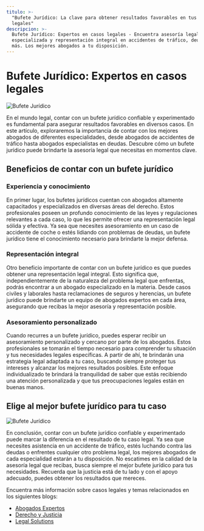 ```yaml
---
titulo: >-
  "Bufete Jurídico: La clave para obtener resultados favorables en tus casos
  legales"
descripcion: >-
  Bufete Jurídico: Expertos en casos legales - Encuentra asesoría legal
  especializada y representación integral en accidentes de tráfico, deudas y
  más. Los mejores abogados a tu disposición.
---
```


# Bufete Jurídico: Expertos en casos legales

![Bufete Jurídico](./img/bufete-juridico-1.webp)



En el mundo legal, contar con un bufete jurídico confiable y experimentado es fundamental para asegurar resultados favorables en diversos casos. En este artículo, exploraremos la importancia de contar con los mejores abogados de diferentes especialidades, desde abogados de accidentes de tráfico hasta abogados especialistas en deudas. Descubre cómo un bufete jurídico puede brindarte la asesoría legal que necesitas en momentos clave.

## Beneficios de contar con un bufete jurídico

### Experiencia y conocimiento

En primer lugar, los bufetes jurídicos cuentan con abogados altamente capacitados y especializados en diversas áreas del derecho. Estos profesionales poseen un profundo conocimiento de las leyes y regulaciones relevantes a cada caso, lo que les permite ofrecer una representación legal sólida y efectiva. Ya sea que necesites asesoramiento en un caso de accidente de coche o estés lidiando con problemas de deudas, un bufete jurídico tiene el conocimiento necesario para brindarte la mejor defensa.

### Representación integral

Otro beneficio importante de contar con un bufete jurídico es que puedes obtener una representación legal integral. Esto significa que, independientemente de la naturaleza del problema legal que enfrentas, podrás encontrar a un abogado especializado en la materia. Desde casos civiles y laborales hasta reclamaciones de seguros y herencias, un bufete jurídico puede brindarte un equipo de abogados expertos en cada área, asegurando que recibas la mejor asesoría y representación posible.

### Asesoramiento personalizado

Cuando recurres a un bufete jurídico, puedes esperar recibir un asesoramiento personalizado y cercano por parte de los abogados. Estos profesionales se tomarán el tiempo necesario para comprender tu situación y tus necesidades legales específicas. A partir de ahí, te brindarán una estrategia legal adaptada a tu caso, buscando siempre proteger tus intereses y alcanzar los mejores resultados posibles. Este enfoque individualizado te brindará la tranquilidad de saber que estás recibiendo una atención personalizada y que tus preocupaciones legales están en buenas manos.



## Elige al mejor bufete jurídico para tu caso


![Bufete Jurídico](./img/bufete-juridico-2.webp)


En conclusión, contar con un bufete jurídico confiable y experimentado puede marcar la diferencia en el resultado de tu caso legal. Ya sea que necesites asistencia en un accidente de tráfico, estés luchando contra las deudas o enfrentes cualquier otro problema legal, los mejores abogados de cada especialidad estarán a tu disposición. No escatimes en la calidad de la asesoría legal que recibas, busca siempre el mejor bufete jurídico para tus necesidades. Recuerda que la justicia está de tu lado y con el apoyo adecuado, puedes obtener los resultados que mereces.

Encuentra más información sobre casos legales y temas relacionados en los siguientes blogs:



- [Abogados Expertos](https://www.abogadosexpertos.com)
- [Derecho y Justicia](https://www.derechoyjusticia.es)
- [Legal Solutions](https://www.legalsolutions.com)


